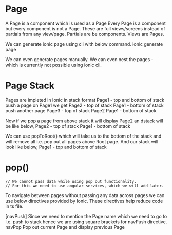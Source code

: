 # Page
A Page is a component which is used as a Page
Every Page is a component but every component is not a Page.
These are full views/screens instead of partials from any view/page.
Partials are be components.
Views are Pages.

We can generate ionic page using cli with below command.
ionic generate page <page-name>

We can even generate pages manually.
We can even nest the pages - which is currently not possible using ionic cli.

# Page Stack

Pages are impleted in Ionic in stack format
        Page1 - top and bottom of stack
push a page on Page1 we get
        Page2   - top of stack
        Page1   - bottom of stack
push another page
        Page3   - top of stack
        Page2
        Page1   - bottom of stack

Now if we pop a page from above stack it will display Page2 an dstack will be like below,
        Page2   - top of stack
        Page1   - bottom of stack

We can use popToRoot() which will take us to the bottom of the stack and will remove all i.e. pop out all pages above Root page. And our stack will look like below,
        Page1 - top and bottom of stack


# pop()
    // We cannot pass data while using pop out functionality.
    // For this we need to use angular services, which we will add later.


To navigate between pages without passing any data across pages we can use below directives provided by Ionic. These directives help reduce code in ts file.

[navPush]
        Since we need to mention the Page name which we need to go to i.e. push to stack hence we are using square brackets for navPush directive.
navPop
        Pop out current Page and display previous Page
